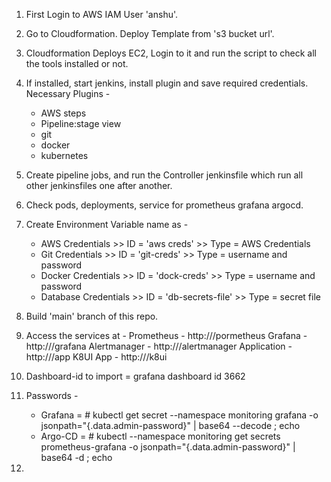 1. First Login to AWS IAM User 'anshu'.

2. Go to Cloudformation. Deploy Template from 's3 bucket url'.

3. Cloudformation Deploys EC2, Login to it and run the script to check all the tools installed or not.

4. If installed, start jenkins, install plugin and save required credentials.
   Necessary Plugins -
     - AWS steps
     - Pipeline:stage view
     - git
     - docker
     - kubernetes

6. Create pipeline jobs, and run the Controller jenkinsfile which run all other jenkinsfiles one after another.

7. Check pods, deployments, service for prometheus grafana argocd.

8. Create Environment Variable name as -
   - AWS Credentials      >> ID = 'aws creds'           >> Type = AWS Credentials
   - Git Credentials      >> ID = 'git-creds'           >> Type = username and password
   - Docker Credentials   >> ID = 'dock-creds'          >> Type = username and password
   - Database Credentials >> ID = 'db-secrets-file'     >> Type = secret file

9. Build 'main' branch of this repo.

10. Access the services at -
    Prometheus - http://<alb-dns>/pormetheus
    Grafana - http://<alb-dns>/grafana
    Alertmanager - http://<alb-dns>/alertmanager
    Application - http://<alb-dns>/app
    K8UI App - http://<alb-dns>/k8ui

11. Dashboard-id to import = grafana dashboard id 3662

12. Passwords -
    - Grafana = #  kubectl get secret --namespace monitoring grafana -o jsonpath="{.data.admin-password}" | base64 --decode ; echo
    - Argo-CD = #  kubectl --namespace monitoring get secrets prometheus-grafana -o jsonpath="{.data.admin-password}" | base64 -d ; echo

13.          
